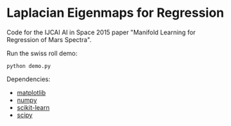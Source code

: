 Laplacian Eigenmaps for Regression
==================

Code for the IJCAI AI in Space 2015 paper "Manifold Learning for Regression of Mars Spectra".

Run the swiss roll demo:

    python demo.py

Dependencies:
 * [matplotlib](http://matplotlib.org/)
 * [numpy](http://www.numpy.org/)
 * [scikit-learn](http://www.scikit-learn.org/)
 * [scipy](http://www.scipy.org/)

